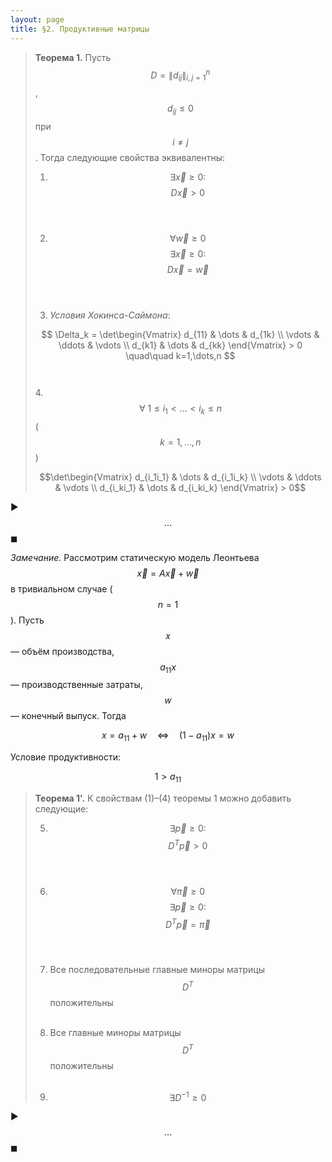 ```yaml
---
layout: page
title: §2. Продуктивные матрицы
---
```




> **Теорема 1.** Пусть $$D = \|d_{ij}\|_{i,j=1}^n$$, $$d_{ij} \leq 0$$ при $$i \neq j$$. Тогда следующие свойства эквивалентны:
>
> 1. $$\exists \vec x \geq 0:$$ $$D\vec x > 0$$ <br> <br>
> 
> 2. $$\forall \vec w \geq 0$$ $$\exists \vec x \geq 0:$$ $$D\vec x = \vec w$$ <br> <br>
> 
> 3. *Условия Хокинса-Саймона*: 
> 
> $$ \Delta_k = \det\begin{Vmatrix}
d_{11} & \dots & d_{1k} \\
\vdots & \ddots & \vdots \\
d_{k1} & \dots & d_{kk}
\end{Vmatrix} > 0 \quad\quad k=1,\dots,n $$ <br> <br>
> 4. $$\forall\ 1 \leq i_1 < \dots < i_k \leq n$$ ($$k=1,\dots,n$$) 
> 
> $$\det\begin{Vmatrix}
d_{i_1i_1} & \dots & d_{i_1i_k} \\
\vdots & \ddots & \vdots \\
d_{i_ki_1} & \dots & d_{i_ki_k}
\end{Vmatrix} > 0$$



▶︎ $$\dots$$ ◼︎

*Замечание.* Рассмотрим статическую модель Леонтьева $$\vec x = A\vec x + \vec w$$ в тривиальном случае ($$n=1$$). Пусть $$x$$ &mdash; объём производства, $$a_{11}x$$ &mdash; производственные затраты, $$w$$ &mdash; конечный выпуск. Тогда

$$x = a_{11} + w \quad \Leftrightarrow \quad (1-a_{11})x = w$$

Условие продуктивности:

$$1 > a_{11}$$





> **Теорема 1'.** К свойствам (1)&ndash;(4) теоремы 1 можно добавить следующие:
> 
> 5. $$\exists \vec p \geq 0:$$ $$D^T\vec p > 0$$ <br> <br>
> 
> 6. $$\forall \vec\pi \geq 0$$ $$\exists \vec p \geq 0:$$ $$D^T\vec p = \vec\pi$$ <br> <br>
> 
> 7. Все последовательные главные миноры матрицы $$D^T$$ положительны <br> <br>
> 
> 8. Все главные миноры матрицы $$D^T$$ положительны <br> <br>
> 
> 9. $$\exists D^{-1} \geq 0$$ $$ $$



▶︎ $$\dots$$ ◼︎
